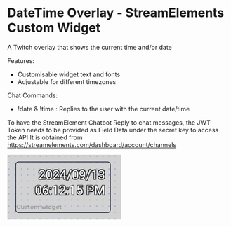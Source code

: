 # DateTime Overlay - StreamElements Custom Widget

A Twitch overlay that shows the current time and/or date

Features:
- Customisable widget text and fonts
- Adjustable for different timezones

Chat Commands:
- !date & !time : Replies to the user with the current date/time


To have the StreamElement Chatbot Reply to chat messages, the JWT Token needs to be provided as Field Data under the secret key to access the API
It is obtained from https://streamelements.com/dashboard/account/channels

![DateTime Widget Preview](/DateTime/preview.png?)
